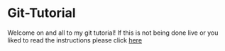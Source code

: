 # Git-Tutorial

Welcome on and all to my git tutorial!
If this is not being done live or you liked to read the instructions please click [here](fileLink)
